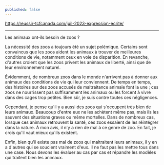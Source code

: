 ```yaml
---
published: false
---
```

https://reussir-tcfcanada.com/juil-2023-expression-ecrite/

---

Les animaux ont-ils besoin de zoos ?

La nécessité des zoos a toujours été un sujet polémique. Certains sont convaincus que les zoos aident les animaux à trouver de meilleures conditions de vie, notamment ceux en voie de disparition. En revanche, d'autres croient que les zoos privent les animaux de liberté, ainsi que de leur environnement naturel.

Évidemment, de nombreux zoos dans le monde n'arrivent pas à donner aux animaux des conditions de vie qui leur conviennent. De temps en temps, des histoires sur des zoos accusés de maltraitance animale font la une ; ces zoos ne nourrissent pas suffisamment les animaux ou les forcent à vivre dans des cages trop petites. Bien sûr, je suis contre toutes ces négligences.

Cependant, je pense qu'il y a aussi des zoos qui s'occupent très bien de leurs animaux. Beaucoup d'entre eux ne les achètent même pas, mais ils les sauvent des situations graves ou même mortelles. Dans de nombreux cas, lorsque ces animaux retrouvent la santé, ces zoos essaient de les réintégrer dans la nature. À mon avis, il n'y a rien de mal à ce genre de zoo. En fait, je crois qu'il vaut mieux qu'ils existent.

Enfin, bien qu'il existe pas mal de zoos qui maltraitent leurs animaux, il y en a d'autres qui se soucient vraiment d'eux. Il ne faut pas les mettre tous dans une case. Nous devons les évaluer au cas par cas et répandre les modèles qui traitent bien les animaux.